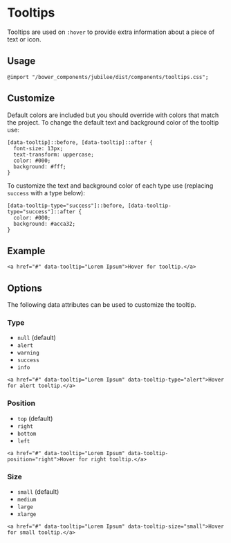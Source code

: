 # Tooltips

Tooltips are used on `:hover` to provide extra information about a piece of text or icon.

## Usage

`@import "/bower_components/jubilee/dist/components/tooltips.css";`

## Customize

Default colors are included but you should override with colors that match the project. To change the default text and background color of the tooltip use:

```
[data-tooltip]::before, [data-tooltip]::after {
  font-size: 13px;
  text-transform: uppercase;
  color: #000;
  background: #fff;
}

```

To customize the text and background color of each type use (replacing `success` with a type below):

```
[data-tooltip-type="success"]::before, [data-tooltip-type="success"]::after {
  color: #000;
  background: #acca32;
}
```

## Example

`<a href="#" data-tooltip="Lorem Ipsum">Hover for tooltip.</a>`

## Options

The following data attributes can be used to customize the tooltip.

### Type

* `null` (default)
* `alert`
* `warning`
* `success`
* `info`

`<a href="#" data-tooltip="Lorem Ipsum" data-tooltip-type="alert">Hover for alert tooltip.</a>`

### Position

* `top` (default)
* `right`
* `bottom`
* `left`

`<a href="#" data-tooltip="Lorem Ipsum" data-tooltip-position="right">Hover for right tooltip.</a>`

### Size

* `small` (default)
* `medium`
* `large`
* `xlarge`

`<a href="#" data-tooltip="Lorem Ipsum" data-tooltip-size="small">Hover for small tooltip.</a>`
